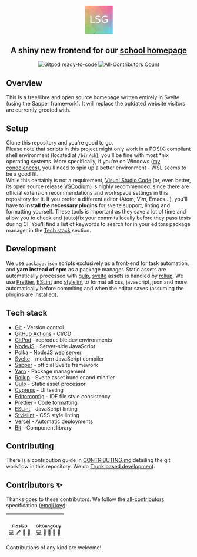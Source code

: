 <p align="center"><img width=15% src="./.github/lsglogo.png"></p>
<h2 align="center">A shiny new frontend for our <a href="https://lsg.musin.de" target="_blank">school homepage</a></h2>
<p align="center">
  <a href="https://gitpod.io/#https://github.com/lsglab/frontend"><img src="https://img.shields.io/badge/Gitpod-ready--to--code-blue?logo=gitpod" alt="Gitpod ready-to-code"></a>
  <!-- ALL-CONTRIBUTORS-BADGE:START - Do not remove or modify this section -->
<a href='#contributors'><img src='https://img.shields.io/github/all-contributors/lsglab/frontend/master' alt='All-Contributors Count'></a>
<!-- ALL-CONTRIBUTORS-BADGE:END -->
</p>

## Overview
This is a free/libre and open source homepage written entirely in Svelte (using the Sapper framework). It will replace the outdated website visitors are currently greeted with.  

## Setup
Clone this repository and you're good to go.  
Please note that scripts in this project might only work in a POSIX-compliant shell environment (located at `/bin/sh`); you'll be fine with most \*nix operating systems. More specifically, if you're on Windows ([m](https://tinyurl.com/nuub2bq)[y](https://tinyurl.com/y2emej63)[ ](https://tinyurl.com/y2lzznux)[c](https://tinyurl.com/y3v8vo5a)[o](https://tinyurl.com/y4qcfkw3)[n](https://tinyurl.com/y5gm9ysv)[d](https://tinyurl.com/y69uplwl)[o](https://tinyurl.com/yygc57ta)[l](https://tinyurl.com/yynoa7ql)[e](https://tinyurl.com/y3shavwn)[n](https://tinyurl.com/yxladmrj)[c](https://tinyurl.com/y3yxymqr)[e](https://tinyurl.com/y2c6alo5)[s](https://tinyurl.com/y5qtqr6p)), you'll need to spin up a better environment - WSL seems to be a good fit.  
While this certainly is not a requirement, [Visual Studio Code](https://code.visualstudio.com/) (or, even better, its open source release [VSCodium](https://vscodium.com/)) is highly recommended, since there are official extension recommendations and workspace settings in this repository for it. If you prefer a different editor (Atom, Vi*m*, Emacs...), you'll have to **install the necessary plugins** for svelte support, linting and formatting yourself. These tools is important as they save a lot of time and allow you to check and (auto)fix your commits locally before they pass tests during CI. You'll find a list of keywords to search for in your editors package manager in the [Tech stack](#tech-stack) section.  

## Development
We use `package.json` scripts exclusively as a front-end for task automation, and **yarn instead of npm** as a package manager. Static assets are automatically processed with [gulp](https://gulpjs.com/), [svelte](https://svelte.dev/) assets is handled by [rollup](https://rollupjs.org/). We use [Prettier](https://prettier.io/), [ESLint](https://eslint.org/) and [stylelint](https://stylelint.io/) to format all css, javascript, json and more automatically before commiting and when the editor saves (assuming the plugins are installed).

## Tech stack
 - [Git](https://git-scm.com/) - Version control
 - [GitHub Actions](https://github.com/features/actions) - CI/CD
 - [GitPod](https://www.gitpod.io/) - reproducible dev environments
 - [NodeJS](https://nodejs.org/en/) - Server-side JavaScript
 - [Polka](https://github.com/lukeed/polka) - NodeJS web server
 - [Svelte](https://svelte.dev/) - modern JavaScript compiler
 - [Sapper](https://sapper.svelte.dev/) - official Svelte framework
 - [Yarn](https://yarnpkg.com/) - Package management
 - [Rollup](https://rollupjs.org/) - Svelte asset bundler and minifier
 - [Gulp](https://gulpjs.com/) - Static asset processor
 - [Cypress](https://www.cypress.io/) - UI testing
 - [Editorconfig](https://editorconfig.org/) - IDE file style consistency
 - [Prettier](https://prettier.io/) - Code formatting
 - [ESLint](https://eslint.org/) - JavaScript linting
 - [Stylelint](https://stylelint.io/) - CSS style linting
 - [Vercel](https://vercel.com/) - Automatic deployments
 - [Bit](https://bit.dev/) - Component library

## Contributing
There is a contribution guide in [CONTRIBUTING.md](CONTRIBUTING.md) detailing the git workflow in this repository. We do [Trunk based development](https://trunkbaseddevelopment.com/).

## Contributors ✨

Thanks goes to these contributors. We follow the [all-contributors](https://allcontributors.org/) specification ([emoji key](https://allcontributors.org/docs/en/emoji-key)):

<!-- ALL-CONTRIBUTORS-LIST:START - Do not remove or modify this section -->
<!-- prettier-ignore-start -->
<!-- markdownlint-disable -->
<table>
  <tr>
    <td align="center"><a href="https://github.com/Flosi23"><img src="https://avatars1.githubusercontent.com/u/56218180?v=4" width="100px;" alt=""/><br /><sub><b>Flosi23</b></sub></a><br /><a href="https://github.com/lsglab/frontend/commits?author=Flosi23" title="Code">💻</a> <a href="#content-Flosi23" title="Content">🖋</a> <a href="#design-Flosi23" title="Design">🎨</a> <a href="#ideas-Flosi23" title="Ideas, Planning, & Feedback">🤔</a></td>
    <td align="center"><a href="https://github.com/GitGangGuy"><img src="https://avatars0.githubusercontent.com/u/50679178?v=4" width="100px;" alt=""/><br /><sub><b>GitGangGuy</b></sub></a><br /><a href="https://github.com/lsglab/frontend/commits?author=GitGangGuy" title="Code">💻</a> <a href="https://github.com/lsglab/frontend/issues?q=author%3AGitGangGuy" title="Bug reports">🐛</a> <a href="https://github.com/lsglab/frontend/commits?author=GitGangGuy" title="Documentation">📖</a> <a href="#projectManagement-GitGangGuy" title="Project Management">📆</a> <a href="#plugin-GitGangGuy" title="Plugin/utility libraries">🔌</a></td>
  </tr>
</table>

<!-- markdownlint-enable -->
<!-- prettier-ignore-end -->
<!-- ALL-CONTRIBUTORS-LIST:END -->

Contributions of any kind are welcome!
